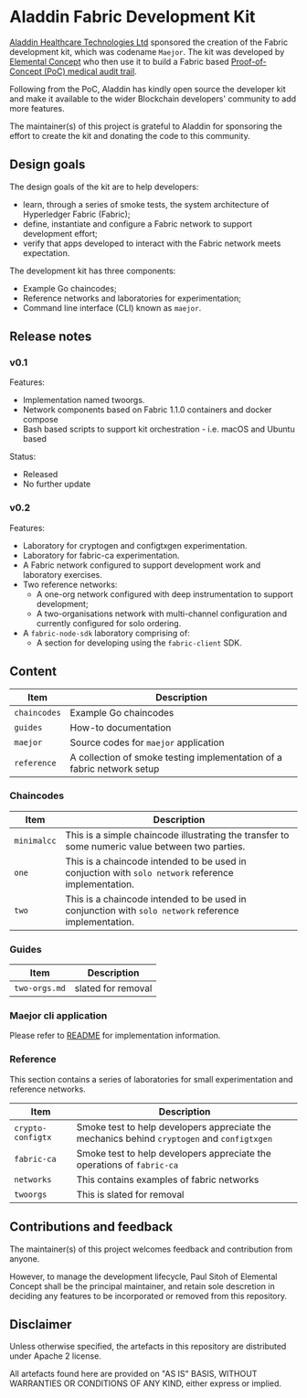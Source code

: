 # Aladdin Fabric Development Kit

[Aladdin Healthcare Technologies Ltd](https://aladdinid.com/) sponsored the creation of the Fabric development kit, which was codename `Maejor`. The kit was developed by [Elemental Concept](http://elementalconcept.com/) who then use it to build a Fabric based [Proof-of-Concept (PoC) medical audit trail](https://www.youtube.com/watch?v=vJmhwymh-eU). 

Following from the PoC, Aladdin has kindly open source the developer kit and make it available to the wider Blockchain developers' community to add more features.

The maintainer(s) of this project is grateful to Aladdin for sponsoring the effort to create the kit and donating the code to this community.

## Design goals

The design goals of the kit are to help developers:

* learn, through a series of smoke tests, the system architecture of Hyperledger Fabric (Fabric);
* define, instantiate and configure a Fabric network to support development effort;
* verify that apps developed to interact with the Fabric network meets expectation.

The development kit has three components:

* Example Go chaincodes;
* Reference networks and laboratories for experimentation;
* Command line interface (CLI) known as `maejor`.

## Release notes

### v0.1

Features:

* Implementation named twoorgs.
* Network components based on Fabric 1.1.0 containers and docker compose
* Bash based scripts to support kit orchestration - i.e. macOS and Ubuntu based

Status:

* Released
* No further update

### v0.2

Features:

* Laboratory for cryptogen and configtxgen experimentation.
* Laboratory for fabric-ca experimentation.
* A Fabric network configured to support development work and laboratory exercises.
* Two reference networks:
  * A one-org network configured with deep instrumentation to support development;
  * A two-organisations network with multi-channel configuration and currently configured for solo ordering.
* A `fabric-node-sdk` laboratory comprising of:
  * A section for developing using the `fabric-client` SDK.

## Content

| Item | Description |
| --- | --- |
| `chaincodes` | Example Go chaincodes |
| `guides` | How-to documentation |
| `maejor` | Source codes for `maejor` application |
| `reference` | A collection of smoke testing implementation of a fabric network setup |

### Chaincodes

| Item | Description |
| --- | --- |
| `minimalcc` | This is a simple chaincode illustrating the transfer to some numeric value between two parties. |
| `one` | This is a chaincode intended to be used in conjuction with `solo network` reference implementation. |
| `two` | This is a chaincode intended to be used in conjunction with `solo network` reference implementation. |

### Guides

| Item | Description |
| --- | --- |
| `two-orgs.md` | slated for removal |

### Maejor cli application

Please refer to [README](./maejor/README.md) for implementation information.

### Reference

This section contains a series of laboratories for small experimentation and reference networks.

| Item | Description |
| --- | --- |
| `crypto-configtx` | Smoke test to help developers appreciate the mechanics behind `cryptogen` and `configtxgen` |
| `fabric-ca` | Smoke test to help developers appreciate the operations of `fabric-ca` |
| `networks` | This contains examples of fabric networks |
| `twoorgs` | This is slated for removal |

## Contributions and feedback

The maintainer(s) of this project welcomes feedback and contribution from anyone. 

However, to manage the development lifecycle, Paul Sitoh of Elemental Concept shall be the principal maintainer, and retain sole descretion in deciding any features to be incorporated or removed from this repository. 

## Disclaimer

Unless otherwise specified, the artefacts in this repository are distributed under Apache 2 license.

All artefacts found here are provided on "AS IS" BASIS, WITHOUT WARRANTIES OR CONDITIONS OF ANY KIND, either express or implied.
